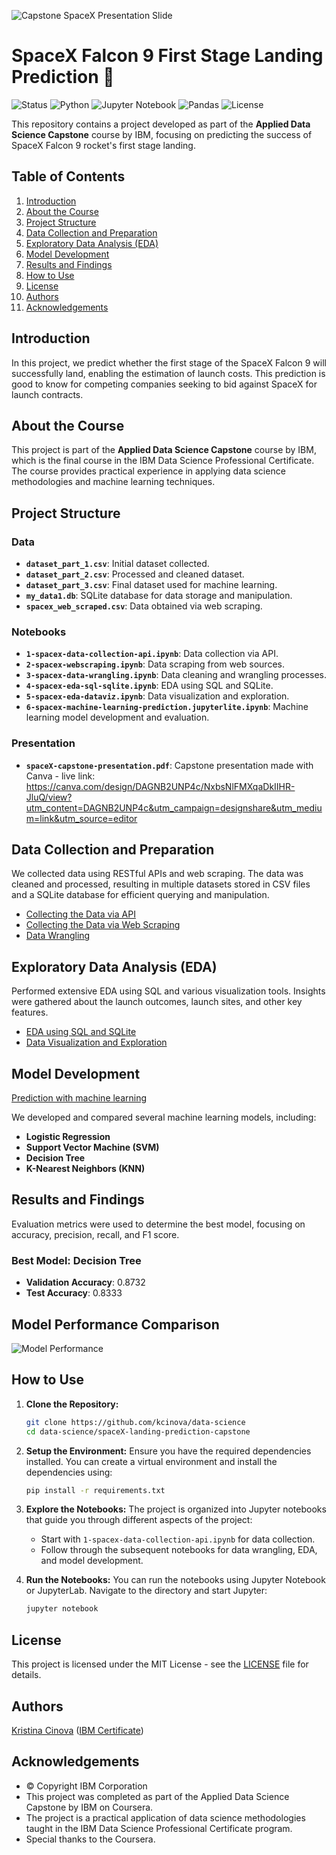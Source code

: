 ![Capstone SpaceX Presentation Slide](https://github.com/kcinova/data-science/blob/main/spaceX-landing-prediction-capstone/images/spacex-slide.png)

# SpaceX Falcon 9 First Stage Landing Prediction 🚀

![Status](https://img.shields.io/badge/Status-Completed-brightgreen) ![Python](https://img.shields.io/badge/Python-3.8-blue) ![Jupyter Notebook](https://img.shields.io/badge/Jupyter%20Notebook-99.9%25-orange) ![Pandas](https://img.shields.io/badge/pandas-1.3.2-blue) ![License](https://img.shields.io/badge/License-MIT-yellow) 

This repository contains a project developed as part of the **Applied Data Science Capstone** course by IBM, focusing on predicting the success of SpaceX Falcon 9 rocket's first stage landing.

## Table of Contents
1. [Introduction](#introduction)
2. [About the Course](#about-the-course)
3. [Project Structure](#project-structure)
4. [Data Collection and Preparation](#data-collection-and-preparation)
5. [Exploratory Data Analysis (EDA)](#exploratory-data-analysis-eda)
6. [Model Development](#model-development)
7. [Results and Findings](#results-and-findings)
8. [How to Use](#how-to-use)
9. [License](#license)
10. [Authors](#authors)
11. [Acknowledgements](#acknowledgements)

## Introduction

In this project, we predict whether the first stage of the SpaceX Falcon 9 will successfully land, enabling the estimation of launch costs. This prediction is good to know for competing companies seeking to bid against SpaceX for launch contracts.

## About the Course

This project is part of the **Applied Data Science Capstone** course by IBM, which is the final course in the IBM Data Science Professional Certificate. The course provides practical experience in applying data science methodologies and machine learning techniques.

## Project Structure

### Data

- **`dataset_part_1.csv`**: Initial dataset collected.
- **`dataset_part_2.csv`**: Processed and cleaned dataset.
- **`dataset_part_3.csv`**: Final dataset used for machine learning.
- **`my_data1.db`**: SQLite database for data storage and manipulation.
- **`spacex_web_scraped.csv`**: Data obtained via web scraping.

### Notebooks

- **`1-spacex-data-collection-api.ipynb`**: Data collection via API.
- **`2-spacex-webscraping.ipynb`**: Data scraping from web sources.
- **`3-spacex-data-wrangling.ipynb`**: Data cleaning and wrangling processes.
- **`4-spacex-eda-sql-sqlite.ipynb`**: EDA using SQL and SQLite.
- **`5-spacex-eda-dataviz.ipynb`**: Data visualization and exploration.
- **`6-spacex-machine-learning-prediction.jupyterlite.ipynb`**: Machine learning model development and evaluation.

### Presentation

- **`spaceX-capstone-presentation.pdf`**: Capstone presentation made with Canva - live link: https://canva.com/design/DAGNB2UNP4c/NxbsNlFMXqaDkIIHR-JluQ/view?utm_content=DAGNB2UNP4c&utm_campaign=designshare&utm_medium=link&utm_source=editor

## Data Collection and Preparation

We collected data using RESTful APIs and web scraping. The data was cleaned and processed, resulting in multiple datasets stored in CSV files and a SQLite database for efficient querying and manipulation.

- [Collecting the Data via API](https://github.com/kcinova/data-science/blob/main/spaceX-landing-prediction-capstone/code/1-spacex-data-collection-api.ipynb)
- [Collecting the Data via Web Scraping](https://github.com/kcinova/data-science/blob/main/spaceX-landing-prediction-capstone/code/2-spacex-webscraping.ipynb)
- [Data Wrangling](https://github.com/kcinova/data-science/blob/main/spaceX-landing-prediction-capstone/code/3-spacex-data-wrangling.ipynb)

## Exploratory Data Analysis (EDA)

Performed extensive EDA using SQL and various visualization tools. Insights were gathered about the launch outcomes, launch sites, and other key features.

- [EDA using SQL and SQLite](https://github.com/kcinova/data-science/blob/main/spaceX-landing-prediction-capstone/code/4-spacex-eda-sql-sqlite.ipynb)
- [Data Visualization and Exploration](https://github.com/kcinova/data-science/blob/main/spaceX-landing-prediction-capstone/code/5-spacex-eda-dataviz.ipynb)

## Model Development

[Prediction with machine learning](https://github.com/kcinova/data-science/blob/main/spaceX-landing-prediction-capstone/code/6-spacex-machine-learning-prediction.jupyterlite.ipynb)

We developed and compared several machine learning models, including:

- **Logistic Regression**
- **Support Vector Machine (SVM)**
- **Decision Tree**
- **K-Nearest Neighbors (KNN)**

## Results and Findings

Evaluation metrics were used to determine the best model, focusing on accuracy, precision, recall, and F1 score.

### Best Model: **Decision Tree**
- **Validation Accuracy**: 0.8732
- **Test Accuracy**: 0.8333

## Model Performance Comparison

![Model Performance](https://github.com/kcinova/data-science/raw/main/spaceX-landing-prediction-capstone/images/best_model_scores.png)

## How to Use

1. **Clone the Repository:**

    ```bash
    git clone https://github.com/kcinova/data-science
    cd data-science/spaceX-landing-prediction-capstone
    ```

2. **Setup the Environment:**
   Ensure you have the required dependencies installed. You can create a virtual environment and install the dependencies using:

    ```bash
    pip install -r requirements.txt
    ```

3. **Explore the Notebooks:**
   The project is organized into Jupyter notebooks that guide you through different aspects of the project:
   - Start with `1-spacex-data-collection-api.ipynb` for data collection.
   - Follow through the subsequent notebooks for data wrangling, EDA, and model development.

4. **Run the Notebooks:**
   You can run the notebooks using Jupyter Notebook or JupyterLab. Navigate to the directory and start Jupyter:

    ```bash
    jupyter notebook
    ```

## License

This project is licensed under the MIT License - see the [LICENSE](https://github.com/kcinova/data-science/blob/main/spaceX-landing-prediction-capstone/LICENSE) file for details.

## Authors

[Kristina Cinova](https://www.linkedin.com/in/kristinacinova/) ([IBM Certificate](https://www.coursera.org/account/accomplishments/professional-cert/BM2NHZDUB70Q?utm_source=link&utm_medium=certificate&utm_content=cert_image&utm_campaign=pdf_header_button&utm_product=prof))

## Acknowledgements

- © Copyright IBM Corporation
- This project was completed as part of the Applied Data Science Capstone by IBM on Coursera.
- The project is a practical application of data science methodologies taught in the IBM Data Science Professional Certificate program.
- Special thanks to the Coursera.
